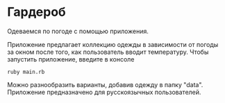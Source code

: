 # Гардероб
Одеваемся по погоде с помощью приложения.

Приложение предлагает коллекцию одежды в зависимости от погоды за окном после того, как пользователь вводит температуру.
Чтобы запустить приложение, введите в консоле

```
ruby main.rb
```

Можно разнообразить варианты, добавив одежду в папку "data". Приложение предназначено для русскоязычных пользователей. 
